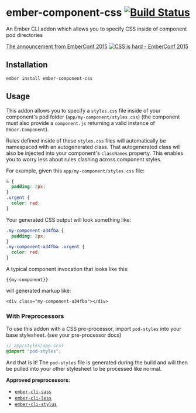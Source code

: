 # ember-component-css [![Build Status](https://travis-ci.org/ebryn/ember-component-css.svg?branch=master)](https://travis-ci.org/ebryn/ember-component-css)

An Ember CLI addon which allows you to specify CSS inside of component pod directories

[The announcement from EmberConf 2015](https://youtu.be/T1zxaEKeq3E)
[![CSS is hard - EmberConf 2015](http://f.cl.ly/items/1a3a3r1C1y0D060D3j3u/EmberConf%202015%20-%20CSS%20Is%20Hard%20-%20YouTube%202015-03-22%2018-33-41.jpg)](https://youtu.be/T1zxaEKeq3E)

## Installation

`ember install ember-component-css`

## Usage

This addon allows you to specify a `styles.css` file inside of your component's pod folder (`app/my-component/styles.css`) (the component must also provide a `component.js` returning a valid instance of `Ember.Component`).

Rules defined inside of these `styles.css` files will automatically be namespaced with an autogenerated class. That autogenerated class will also be injected into your component's `classNames` property. This enables you to worry less about rules clashing across component styles.

For example, given this `app/my-component/styles.css` file:

```css
& {
  padding: 2px;
}
.urgent {
  color: red;
}
```

Your generated CSS output will look something like: 

```css
.my-component-a34fba {
  padding: 2px;
}
.my-component-a34fba .urgent {
  color: red;
}
```

A typical component invocation that looks like this:

`{{my-component}}`

will generated markup like:

`<div class="my-component-a34fba"></div>`

### With Preprocessors

To use this addon with a CSS pre-processor, import `pod-styles` into your base stylesheet. (see your pre-processor docs)

```scss
// app/styles/app.scss
@import "pod-styles";
```

And that is it! The `pod-styles` file is generated during the build and will then be pulled into your other stylesheet to be processed like normal.

**Approved preprocessors:**

 - [`ember-cli-sass`](https://github.com/aexmachina/ember-cli-sass)
 - [`ember-cli-less`](https://github.com/gdub22/ember-cli-less)
 - [`ember-cli-stylus`](https://github.com/drewcovi/ember-cli-stylus)
